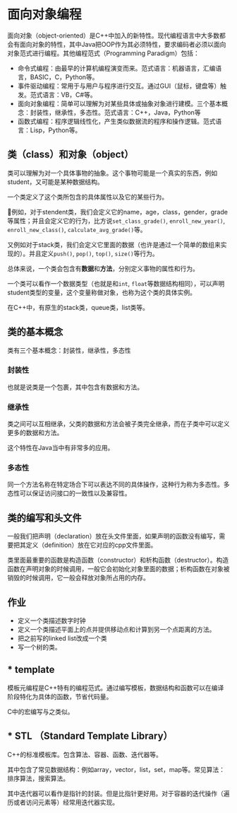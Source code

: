 # 面向对象编程

面向对象（object-oriented）是C++中加入的新特性。现代编程语言中大多数都会有面向对象的特性，其中Java把OOP作为其必须特性，要求编码者必须以面向对象范式进行编程。其他编程范式（Programming Paradigm）包括：

* 命令式编程：由最早的计算机编程演变而来。范式语言：机器语言，汇编语言，BASIC，C，Python等。
* 事件驱动编程：常用于与用户与程序进行交互。通过GUI（鼠标，键盘等）触发。范式语言：VB，C#等。
* 面向对象编程：简单可以理解为对某些具体或抽象对象进行建模。三个基本概念：封装性，继承性，多态性。范式语言：C++，Java，Python等
* 函数式编程：程序逻辑线性化，产生类似数据流的程序和操作逻辑。范式语言：Lisp，Python等。

## 类（class）和对象（object）

类可以理解为对一个具体事物的抽象。这个事物可能是一个真实的东西，例如student，又可能是某种数据结构。

一个类定义了这个类所包含的具体属性以及它的某些行为。

例如，对于stendent类，我们会定义它的name，age，class，gender，grade等属性；并且会定义它的行为，比方说`set_class_grade()`, `enroll_new_year()`, `enroll_new_class()`, `calculate_avg_grade()`等。

又例如对于stack类，我们会定义它里面的数据（也许是通过一个简单的数组来实现的）。并且定义`push()`, `pop()`, `top()`, `size()`等行为。

总体来说，一个类会包含有**数据**和**方法**，分别定义事物的属性和行为。

一个类可以看作一个数据类型（也就是和`int`, `float`等数据结构相同），可以声明student类型的变量，这个变量称做对象，也称为这个类的具体实例。

在C++中，有原生的stack类，queue类，list类等。

## 类的基本概念

类有三个基本概念：封装性，继承性，多态性

### 封装性

也就是说类是一个包裹，其中包含有数据和方法。

### 继承性

类之间可以互相继承，父类的数据和方法会被子类完全继承，而在子类中可以定义更多的数据和方法。

这个特性在Java当中有非常多的应用。

### 多态性

同一个方法名称在特定场合下可以表达不同的具体操作，这种行为称为多态性。多态性可以保证访问接口的一致性以及兼容性。

## 类的编写和头文件

一般我们把声明（declaration）放在头文件里面，如果声明的函数没有编写，需要把其定义（definition）放在它对应的cpp文件里面。

类里面最重要的函数是构造函数（constructor）和析构函数（destructor）。构造函数在声明对象的时候调用，一般它会初始化对象里面的数据；析构函数在对象被销毁的时候调用，它一般会释放对象所占用的内存。


## 作业

* 定义一个类描述数字时钟
* 定义一个类描述平面上的点并提供移动点和计算到另一个点距离的方法。
* 把之前写的linked list改成一个类
* 写一个树的类。

## \* template

模板元编程是C++特有的编程范式。通过编写模板，数据结构和函数可以在编译阶段特化为具体的函数，节省代码量。

C中的宏编写与之类似。

## \* STL （Standard Template Library）

C++的标准模板库。包含算法、容器、函数、迭代器等。

其中包含了常见数据结构：例如array，vector，list，set，map等。常见算法：排序算法，搜索算法。

其中迭代器可以看作是指针的封装。但是比指针更好用。对于容器的迭代操作（遍历或者访问元素等）经常用迭代器实现。
